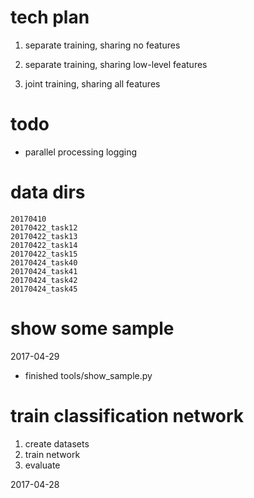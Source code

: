 # tech plan

1. separate training, sharing no features

2. separate training, sharing low-level features

3. joint training, sharing all features

# todo 

- parallel processing logging

# data dirs

```
20170410
20170422_task12
20170422_task13
20170422_task14
20170422_task15
20170424_task40
20170424_task41
20170424_task42
20170424_task45
```

# show some sample

2017-04-29

- finished tools/show_sample.py


# train classification network

1. create datasets
2. train network
3. evaluate

2017-04-28
